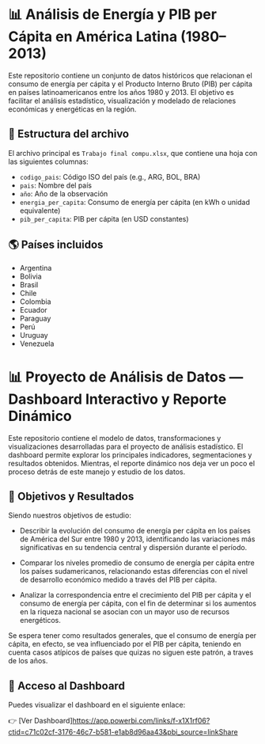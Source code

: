 # 📊 Análisis de Energía y PIB per Cápita en América Latina (1980–2013)

Este repositorio contiene un conjunto de datos históricos que relacionan el consumo de energía per cápita y el Producto Interno Bruto (PIB) per cápita en países latinoamericanos entre los años 1980 y 2013. El objetivo es facilitar el análisis estadístico, visualización y modelado de relaciones económicas y energéticas en la región.

## 📁 Estructura del archivo

El archivo principal es `Trabajo final compu.xlsx`, que contiene una hoja con las siguientes columnas:

- `codigo_pais`: Código ISO del país (e.g., ARG, BOL, BRA)
- `pais`: Nombre del país
- `año`: Año de la observación
- `energia_per_capita`: Consumo de energía per cápita (en kWh o unidad equivalente)
- `pib_per_capita`: PIB per cápita (en USD constantes)

## 🌎 Países incluidos

- Argentina
- Bolivia
- Brasil
- Chile
- Colombia
- Ecuador
- Paraguay
- Perú
- Uruguay
- Venezuela

# 📊 Proyecto de Análisis de Datos — Dashboard Interactivo y Reporte Dinámico

Este repositorio contiene el modelo de datos, transformaciones y visualizaciones desarrolladas para el proyecto de análisis estadístico. El dashboard permite explorar los principales indicadores, segmentaciones y resultados obtenidos. Mientras, el reporte dinámico nos deja ver un poco el proceso detrás de este manejo y estudio de los datos.

## 📌 Objetivos y Resultados

Siendo nuestros objetivos de estudio:
- Describir la evolución del consumo de energía per cápita en los países de América del Sur entre 1980 y 2013, identificando las variaciones más significativas en su tendencia central y dispersión durante el período.

- Comparar los niveles promedio de consumo de energía per cápita entre los países sudamericanos, relacionando estas diferencias con el nivel de desarrollo económico medido a través del PIB per cápita.

- Analizar la correspondencia entre el crecimiento del PIB per cápita y el consumo de energía per cápita, con el fin de determinar si los aumentos en la riqueza nacional se asocian con un mayor uso de recursos energéticos.

Se espera tener como resultados generales, que el consumo de energía per cápita, en efecto, se vea influenciado por el PIB per cápita, teniendo en cuenta casos atípicos de países que quizas no siguen este patrón, a traves de los años.

## 🔗 Acceso al Dashboard

Puedes visualizar el dashboard en el siguiente enlace:

👉 [Ver Dashboard]https://app.powerbi.com/links/f-x1X1rf06?ctid=c71c02cf-3176-46c7-b581-e1ab8d96aa43&pbi_source=linkShare
